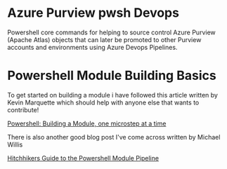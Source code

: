 # Azure Purview pwsh Devops
Powershell core commands for helping to source control Azure Purview (Apache Atlas) objects that can later be promoted to other Purview accounts and environments using Azure Devops Pipelines.

# Powershell Module Building Basics
To get started on building a module i have followed this article written by Kevin Marquette which should help with anyone else that wants to contribute!

[Powershell: Building a Module, one microstep at a time](https://powershellexplained.com/2017-05-27-Powershell-module-building-basics/)

There is also another good blog post I've come across written by Michael Willis

[Hitchhikers Guide to the Powershell Module Pipeline](https://xainey.github.io/2017/powershell-module-pipeline/)
